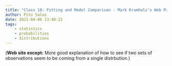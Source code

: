 ```yaml
---
title: "Class 10: Fitting and Model Comparison - Mark Krumholz's Web Page"
author: Pito Salas
date: 2021-04-06 13:40:22
tags:
    - statistics
    - probabilities
    - distributions
---
```



(**Web site except:** More good explanation of how to see if two sets of observations seem to be coming from a single distrbution.) 

